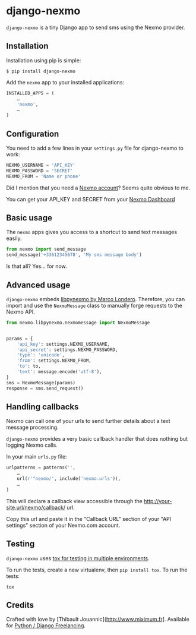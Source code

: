 django-nexmo
============

`django-nexmo` is a tiny Django app to send sms using the Nexmo provider.

Installation
------------

Installation using pip is simple:

    $ pip install django-nexmo

Add the `nexmo` app to your installed applications:

```python
INSTALLED_APPS = (
    …
    'nexmo',
    …
)
```

Configuration
-------------

You need to add a few lines in your `settings.py` file for django-nexmo to work:

```python
NEXMO_USERNAME = 'API_KEY'
NEXMO_PASSWORD = 'SECRET'
NEXMO_FROM = 'Name or phone'
```


Did I mention that you need a [Nexmo account](https://www.nexmo.com/)?
Seems quite obvious to me.

You can get your API_KEY and SECRET from your [Nexmo Dashboard](https://dashboard.nexmo.com/private/dashboard)

Basic usage
-----------

The `nexmo` apps gives you access to a shortcut to send text messages easily.

```python
from nexmo import send_message
send_message('+33612345678', 'My sms message body')
```

Is that all? Yes… for now.


Advanced usage
--------------

`django-nexmo` embeds [libpynexmo by Marco Londero](https://github.com/marcuz/libpynexmo).
Therefore, you can import and use the `NexmoMessage` class to manually forge
requests to the Nexmo API.

```python
from nexmo.libpynexmo.nexmomessage import NexmoMessage


params = {
    'api_key': settings.NEXMO_USERNAME,
    'api_secret': settings.NEXMO_PASSWORD,
    'type': 'unicode',
    'from': settings.NEXMO_FROM,
    'to': to,
    'text': message.encode('utf-8'),
}
sms = NexmoMessage(params)
response = sms.send_request()
```


Handling callbacks
------------------

Nexmo can call one of your urls to send further details about a text message processing.

`django-nexmo` provides a very basic callback handler that does nothing but logging
Nexmo calls.

In your main `urls.py` file:

```python
urlpatterns = patterns('',
    …
    url(r'^nexmo/', include('nexmo.urls')),
    …
)
```

This will declare a callback view accessible through the
http://your-site.url/nexmo/callback/ url.

Copy this url and paste it in the "Callback URL" section of your "API settings"
section of your Nexmo.com account.

Testing
-------

`django-nexmo` uses [tox for testing in multiple
environments](https://pypi.python.org/pypi/tox).

To run the tests, create a new virtualenv, then `pip install tox`. To run the
tests:

    tox

Credits
-------

Crafted with love by [Thibault Jouannic](http://www.miximum.fr]. Available for
[Python / Django Freelancing](http://www.miximum.fr/a-propos/).

